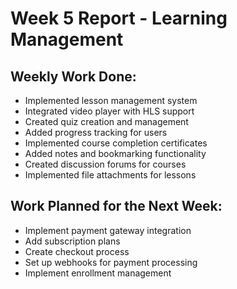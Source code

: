 # Week 5 Report - Learning Management

## Weekly Work Done:
- Implemented lesson management system
- Integrated video player with HLS support
- Created quiz creation and management
- Added progress tracking for users
- Implemented course completion certificates
- Added notes and bookmarking functionality
- Created discussion forums for courses
- Implemented file attachments for lessons

## Work Planned for the Next Week:
- Implement payment gateway integration
- Add subscription plans
- Create checkout process
- Set up webhooks for payment processing
- Implement enrollment management
